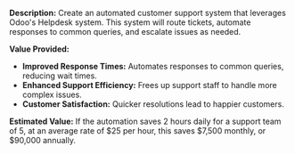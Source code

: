 **Description:**
Create an automated customer support system that leverages Odoo's Helpdesk system. This system will route tickets, automate responses to common queries, and escalate issues as needed.

**Value Provided:**
- **Improved Response Times:** Automates responses to common queries, reducing wait times.
- **Enhanced Support Efficiency:** Frees up support staff to handle more complex issues.
- **Customer Satisfaction:** Quicker resolutions lead to happier customers.

**Estimated Value:**
If the automation saves 2 hours daily for a support team of 5, at an average rate of $25 per hour, this saves $7,500 monthly, or $90,000 annually.